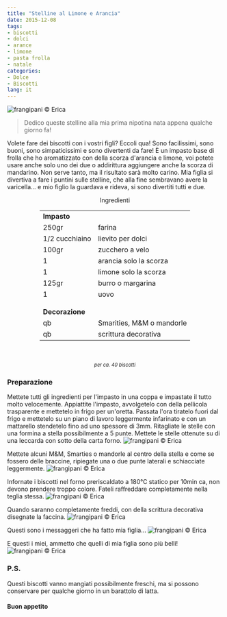 ```yaml
---
title: "Stelline al Limone e Arancia"
date: 2015-12-08
tags:
- biscotti
- dolci
- arance
- limone
- pasta frolla
- natale
categories:
- Dolce
- Biscotti
lang: it
---
```

![](header.jpg "frangipani © Erica")

> Dedico queste stelline alla mia prima nipotina nata appena qualche giorno fa!

Volete fare dei biscotti con i vostri figli? Eccoli qua! Sono facilissimi, sono buoni, sono simpaticissimi e sono divertenti da fare! È un impasto base di frolla che ho aromatizzato con della scorza d'arancia e limone, voi potete usare anche solo uno dei due o addirittura aggiungere anche la scorza di mandarino. Non serve tanto, ma il risultato sarà molto carino. Mia figlia si divertiva a fare i puntini sulle stelline, che alla fine sembravano avere la varicella... e mio figlio la guardava e rideva, si sono divertiti tutti e due.


<div id="wrapper" style="text-align: center">
  <div id="yourdiv" style="display: inline-block;">
    <div class="ingredients">
      <div class="ingredients-title">Ingredienti</div>
      <table>
        <tbody>
          <tr>
            <td colspan="2"><b>Impasto</b></td>
          </tr>
          <tr>
            <td>250gr</td>
            <td>farina</td>
          </tr>
          <tr>
            <td>1/2 cucchiaino</td>
            <td>lievito per dolci</td>
          </tr>
          <tr>
            <td>100gr</td>
            <td>zucchero a velo</td>
          </tr>
          <tr>
            <td>1</td>
            <td>arancia solo la scorza</td>
          </tr>
          <tr>
            <td>1</td>
            <td>limone solo la scorza</td>
          </tr>
          <tr>
            <td>125gr</td>
            <td>burro o margarina</td>
          </tr>
          <tr>
            <td>1</td>
            <td>uovo</td> 
          </tr>
          <tr style="height: 15px;"></tr>
          <tr>          
            <td colspan="2"><b>Decorazione</b></td>
          </tr>      
          <tr>
            <td>qb</td>
            <td>Smarities, M&M o mandorle</td>
          </tr>
          <tr>
            <td>qb</td>
            <td>scrittura decorativa</td>    
          </tr>
        </tbody>
      </table>
      <br></br>
      <i class="pull-right" style="font-size: 80%;">per ca. 40 biscotti</i>
    </div>
  </div>
</div>


<h3>
  <font color="grey">
    <i class="fa fa-cogs"></i>
  </font> Preparazione
</h3>

Mettete tutti gli ingredienti per l'impasto in una coppa e impastate il tutto molto velocemente. Appiattite l'impasto, avvolgetelo con della pellicola trasparente e mettetelo in frigo per un'oretta. Passata l'ora tiratelo fuori dal frigo e mettetelo su un piano di lavoro leggermente infarinato e con un mattarello stendetelo fino ad uno spessore di 3mm. Ritagliate le stelle con una formina a stella possibilmente a 5 punte. Mettete le stelle ottenute su di una leccarda con sotto della carta forno.
![](impasto.jpg "frangipani © Erica")

Mettete alcuni M&M, Smarties o mandorle al centro della stella e come se fossero delle braccine, ripiegate una o due punte laterali e schiacciate leggermente.
![](teglia.jpg "frangipani © Erica")

Infornate i biscotti nel forno preriscaldato a 180°C statico per 10min ca, non devono prendere troppo colore. Fateli raffreddare completamente nella teglia stessa.
![](sfornati.jpg "frangipani © Erica")

Quando saranno completamente freddi, con della scrittura decorativa disegnate la faccina.
![](faccine.jpg "frangipani © Erica")

Questi sono i messaggeri che ha fatto mia figlia...
![](gaia.jpg "frangipani © Erica")

E questi i miei, ammetto che quelli di mia figlia sono più belli!
![](risultato.jpg "frangipani © Erica")


<h3>
  <font color="#FFCC00">
    <i class="fa fa-lightbulb-o"></i>
  </font> P.S.
</h3>

Questi biscotti vanno mangiati possibilmente freschi, ma si possono conservare per qualche giorno in un barattolo di latta.

<h4>Buon appetito
  <font color="red">
    <i class="fa fa-smile-o"></i>
  </font>
</h4>